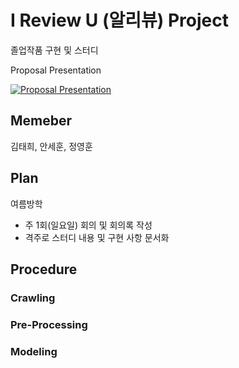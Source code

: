 # I Review U (알리뷰) Project
졸업작품 구현 및 스터디

Proposal Presentation

[![Proposal Presentation](http://img.youtube.com/vi/Se5rlq29gIY/0.jpg)](https://youtu.be/Se5rlq29gIY) 
## Memeber
김태희, 안세훈, 정영훈

## Plan
여름방학
- 주 1회(일요일) 회의 및 회의록 작성
- 격주로 스터디 내용 및 구현 사항 문서화

## Procedure

### Crawling

### Pre-Processing

### Modeling
